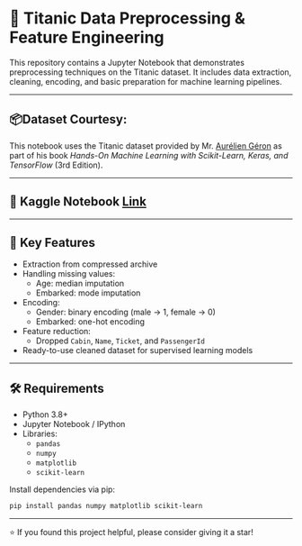 # 🚢 Titanic Data Preprocessing & Feature Engineering

This repository contains a Jupyter Notebook that demonstrates preprocessing techniques on the Titanic dataset. It includes data extraction, cleaning, encoding, and basic preparation for machine learning pipelines.

---
## 📦Dataset Courtesy:  
This notebook uses the Titanic dataset provided by Mr. [Aurélien Géron](https://github.com/ageron/handson-ml2) as part of his book *Hands-On Machine Learning with Scikit-Learn, Keras, and TensorFlow* (3rd Edition).

---
## 🔗 Kaggle Notebook [Link](https://www.kaggle.com/code/mayukh7029/titanic-data-analysis)

---
## 📌 Key Features

- Extraction from compressed archive
- Handling missing values:
  - Age: median imputation
  - Embarked: mode imputation
- Encoding:
  - Gender: binary encoding (male → 1, female → 0)
  - Embarked: one-hot encoding
- Feature reduction:
  - Dropped `Cabin`, `Name`, `Ticket`, and `PassengerId`
- Ready-to-use cleaned dataset for supervised learning models

---
## 🛠️ Requirements

- Python 3.8+
- Jupyter Notebook / IPython
- Libraries:
  - `pandas`
  - `numpy`
  - `matplotlib`
  - `scikit-learn`

Install dependencies via pip:

```bash
pip install pandas numpy matplotlib scikit-learn
```

---
⭐ If you found this project helpful, please consider giving it a star!